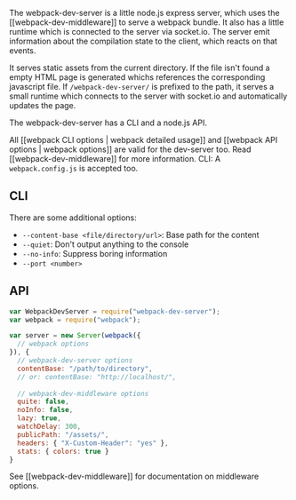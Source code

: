 The webpack-dev-server is a little node.js express server, which uses the [[webpack-dev-middleware]] to serve a webpack bundle. It also has a little runtime which is connected to the server via socket.io. The server emit information about the compilation state to the client, which reacts on that events.

It serves static assets from the current directory. If the file isn't found a empty HTML page is generated whichs references the corresponding javascript file. If `/webpack-dev-server/` is prefixed to the path, it serves a small runtime which connects to the server with socket.io and automatically updates the page.

The webpack-dev-server has a CLI and a node.js API.

All [[webpack CLI options | webpack detailed usage]] and [[webpack API options | webpack options]] are valid for the dev-server too. Read [[webpack-dev-middleware]] for more information. CLI: A `webpack.config.js` is accepted too.

## CLI

There are some additional options:

* `--content-base <file/directory/url>`: Base path for the content
* `--quiet`: Don't output anything to the console
* `--no-info`: Suppress boring information
* `--port <number>`

## API

``` javascript
var WebpackDevServer = require("webpack-dev-server");
var webpack = require("webpack");

var server = new Server(webpack({
  // webpack options
}), {
  // webpack-dev-server options
  contentBase: "/path/to/directory",
  // or: contentBase: "http://localhost/",
  
  // webpack-dev-middleware options
  quite: false,
  noInfo: false,
  lazy: true,
  watchDelay: 300,
  publicPath: "/assets/",
  headers: { "X-Custom-Header": "yes" },
  stats: { colors: true }
}
```

See [[webpack-dev-middleware]] for documentation on middleware options.